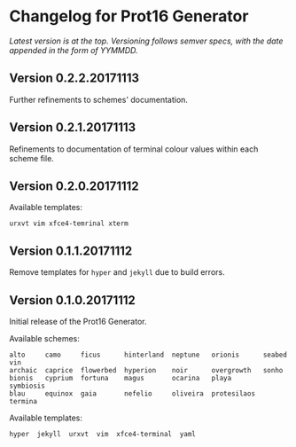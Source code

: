 # Changelog for Prot16 Generator

*Latest version is at the top. Versioning follows semver specs, with the date appended in the form of YYMMDD.*

## Version 0.2.2.20171113

Further refinements to schemes' documentation.

## Version 0.2.1.20171113

Refinements to documentation of terminal colour values within each scheme file.

## Version 0.2.0.20171112

Available templates:

```
urxvt vim xfce4-temrinal xterm
```

## Version 0.1.1.20171112

Remove templates for `hyper` and `jekyll` due to build errors.

## Version 0.1.0.20171112

Initial release of the Prot16 Generator.

Available schemes:

```
alto     camo     ficus      hinterland  neptune   orionis      seabed     vin
archaic  caprice  flowerbed  hyperion    noir      overgrowth   sonho
bionis   cyprium  fortuna    magus       ocarina   playa        symbiosis
blau     equinox  gaia       nefelio     oliveira  protesilaos  termina
```
Available templates:

```
hyper  jekyll  urxvt  vim  xfce4-terminal  yaml
```
